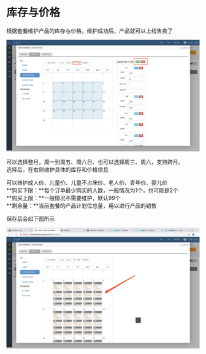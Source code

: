 # 库存与价格

根据套餐维护产品的库存与价格，维护成功后，产品就可以上线售卖了

![](../../.gitbook/assets/image%20%2853%29.png)

可以选择整月，周一到周五、周六日、也可以选择周三、周六，支持跨月。  
选择后，在右侧维护具体的库存和价格信息  
  
可以维护成人价、儿童价、儿童不占床价、老人价、青年价、婴儿价  
**购买下限：**每个订单最少购买的人数，一般情况为1个，也可能是2个  
**购买上限：**一般情况不需要维护，默认99个  
**剩余量：**当前套餐的产品计划位总量，用以进行产品的销售

保存后会如下图所示

![](../../.gitbook/assets/image%20%2881%29.png)




